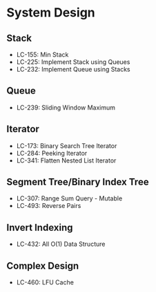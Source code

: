 # System Design

## Stack
- LC-155: Min Stack
- LC-225: Implement Stack using Queues
- LC-232: Implement Queue using Stacks

## Queue
- LC-239: Sliding Window Maximum

## Iterator
- LC-173: Binary Search Tree Iterator
- LC-284: Peeking Iterator
- LC-341: Flatten Nested List Iterator

## Segment Tree/Binary Index Tree
- LC-307: Range Sum Query - Mutable
- LC-493: Reverse Pairs

## Invert Indexing
- LC-432: All O(1) Data Structure

## Complex Design
- LC-460: LFU Cache
